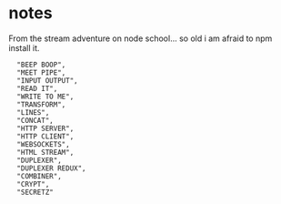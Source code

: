 # notes

From the stream adventure on node school... so old i am afraid to npm install it.

```
  "BEEP BOOP",
  "MEET PIPE",
  "INPUT OUTPUT",
  "READ IT",
  "WRITE TO ME",
  "TRANSFORM",
  "LINES",
  "CONCAT",
  "HTTP SERVER",
  "HTTP CLIENT",
  "WEBSOCKETS",
  "HTML STREAM",
  "DUPLEXER",
  "DUPLEXER REDUX",
  "COMBINER",
  "CRYPT",
  "SECRETZ"
  ```

  